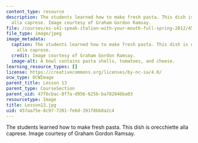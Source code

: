 ```yaml
---
content_type: resource
description: The students learned how to make fresh pasta. This dish is orecchiette
  alla caprese. Image courtesy of Graham Gordon Ramsay.
file: /courses/es-s41-speak-italian-with-your-mouth-full-spring-2012/457aa75e8c977201fe6d391f8bb8a2c4_Lesson13.jpg
file_type: image/jpeg
image_metadata:
  caption: The students learned how to make fresh pasta. This dish is orecchiette
    alla caprese.
  credit: Image courtesy of Graham Gordon Ramsay.
  image-alt: A bowl contains pasta shells, tomatoes, and cheese.
learning_resource_types: []
license: https://creativecommons.org/licenses/by-nc-sa/4.0/
ocw_type: OCWImage
parent_title: Lesson 13
parent_type: CourseSection
parent_uid: 47f6cbac-8f7a-d956-625b-ba782046ba03
resourcetype: Image
title: Lesson13.jpg
uid: 457aa75e-8c97-7201-fe6d-391f8bb8a2c4
---
```

The students learned how to make fresh pasta. This dish is orecchiette alla caprese. Image courtesy of Graham Gordon Ramsay.